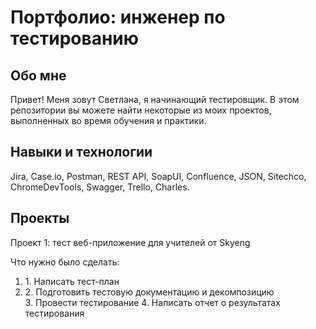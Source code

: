 # Портфолио: инженер по тестированию

## Обо мне 

Привет! Меня зовут Светлана, я начинающий тестировщик. 
В этом репозитории вы можете найти некоторые из моих проектов, выполненных во время обучения и практики. 
<br>

## Навыки и технологии 
Jira, Case.io, Postman, REST API, SoapUI, Confluence, JSON, Sitechco, ChromeDevTools, Swagger, Trello, Charles. 

## Проекты 
<p>Проект 1: тест веб-приложение для учителей от Skyeng</p>
<p>Что нужно было сделать:</p>
<ol>
  <li> 1. Написать тест-план</li>
<li> 2. Подготовить тестовую документацию и декомпозицию </li>
3. Провести тестирование
4. Написать отчет о результатах тестирования 
</ol>
